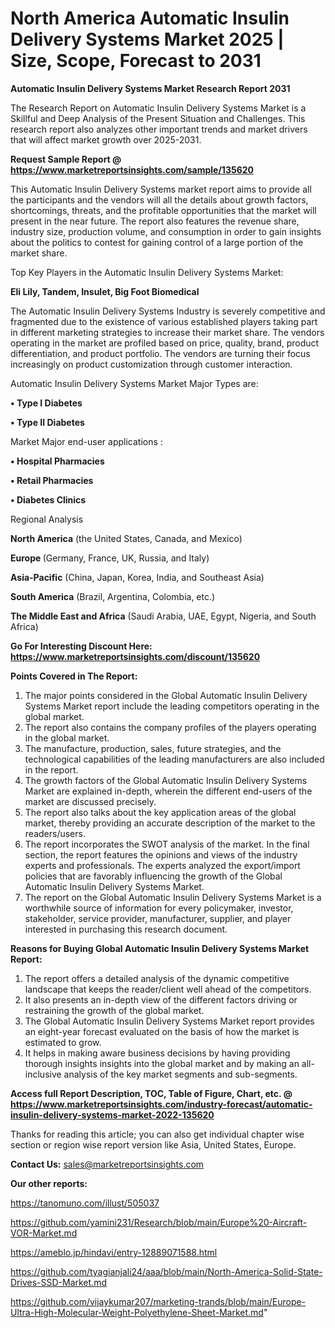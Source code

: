  # North America Automatic Insulin Delivery Systems Market 2025 | Size, Scope, Forecast to 2031

<strong>Automatic Insulin Delivery Systems Market Research Report 2031</strong>

The Research Report on Automatic Insulin Delivery Systems Market is a Skillful and Deep Analysis of the Present Situation and Challenges. This research report also analyzes other important trends and market drivers that will affect market growth over 2025-2031.

<strong>Request Sample Report @ <a href=https://www.marketreportsinsights.com/sample/135620>https://www.marketreportsinsights.com/sample/135620</a></strong>

This Automatic Insulin Delivery Systems market report aims to provide all the participants and the vendors will all the details about growth factors, shortcomings, threats, and the profitable opportunities that the market will present in the near future. The report also features the revenue share, industry size, production volume, and consumption in order to gain insights about the politics to contest for gaining control of a large portion of the market share.

Top Key Players in the Automatic Insulin Delivery Systems Market:

<strong>Eli Lily, Tandem, Insulet, Big Foot Biomedical</strong>

The Automatic Insulin Delivery Systems Industry is severely competitive and fragmented due to the existence of various established players taking part in different marketing strategies to increase their market share. The vendors operating in the market are profiled based on price, quality, brand, product differentiation, and product portfolio. The vendors are turning their focus increasingly on product customization through customer interaction.

Automatic Insulin Delivery Systems Market Major Types are:

<strong>• Type I Diabetes

• Type II Diabetes</strong>

Market Major end-user applications :

<strong>• Hospital Pharmacies

• Retail Pharmacies

• Diabetes Clinics</strong>

Regional Analysis

</u><strong><b>North America</b></strong> (the United States, Canada, and Mexico)

<strong><b>Europe </b></strong>(Germany, France, UK, Russia, and Italy)

<strong><b>Asia-Pacific</b></strong> (China, Japan, Korea, India, and Southeast Asia)

<strong><b>South America</b></strong> (Brazil, Argentina, Colombia, etc.)

<strong><b>The Middle East and Africa</b></strong> (Saudi Arabia, UAE, Egypt, Nigeria, and South Africa)

<strong>Go For Interesting Discount Here: <a href=https://www.marketreportsinsights.com/discount/135620>https://www.marketreportsinsights.com/discount/135620</a></strong>

<strong>Points Covered in The Report:</strong>
<ol>
  <li>The major points considered in the Global Automatic Insulin Delivery Systems Market report include the leading competitors operating in the global market.</li>
  <li>The report also contains the company profiles of the players operating in the global market.</li>
  <li>The manufacture, production, sales, future strategies, and the technological capabilities of the leading manufacturers are also included in the report.</li>
  <li>The growth factors of the Global Automatic Insulin Delivery Systems Market are explained in-depth, wherein the different end-users of the market are discussed precisely.</li>
  <li>The report also talks about the key application areas of the global market, thereby providing an accurate description of the market to the readers/users.</li>
  <li>The report incorporates the SWOT analysis of the market. In the final section, the report features the opinions and views of the industry experts and professionals. The experts analyzed the export/import policies that are favorably influencing the growth of the Global Automatic Insulin Delivery Systems Market.</li>
  <li>The report on the Global Automatic Insulin Delivery Systems Market is a worthwhile source of information for every policymaker, investor, stakeholder, service provider, manufacturer, supplier, and player interested in purchasing this research document.</li>
</ol>
<strong>Reasons for Buying Global Automatic Insulin Delivery Systems Market Report:</strong>

<ol>
  <li>The report offers a detailed analysis of the dynamic competitive landscape that keeps the reader/client well ahead of the competitors.</li>
  <li>It also presents an in-depth view of the different factors driving or restraining the growth of the global market.</li>
  <li>The Global Automatic Insulin Delivery Systems Market report provides an eight-year forecast evaluated on the basis of how the market is estimated to grow.</li>
  <li>It helps in making aware business decisions by having providing thorough insights insights into the global market and by making an all-inclusive analysis of the key market segments and sub-segments.</li>
</ol>
<strong>Access full Report Description, TOC, Table of Figure, Chart, etc. @ <a href=https://www.marketreportsinsights.com/industry-forecast/automatic-insulin-delivery-systems-market-2022-135620>https://www.marketreportsinsights.com/industry-forecast/automatic-insulin-delivery-systems-market-2022-135620</a></strong>


Thanks for reading this article; you can also get individual chapter wise section or region wise report version like Asia, United States, Europe.

<strong>Contact Us:</strong>
sales@marketreportsinsights.com

<strong>Our other reports:</strong>

<a href=https://tanomuno.com/illust/505037>https://tanomuno.com/illust/505037</a>

<a href=https://github.com/yamini231/Research/blob/main/Europe%20-Aircraft-VOR-Market.md>https://github.com/yamini231/Research/blob/main/Europe%20-Aircraft-VOR-Market.md</a>

<a href=https://ameblo.jp/hindavi/entry-12889071588.html>https://ameblo.jp/hindavi/entry-12889071588.html</a>

<a href=https://github.com/tyagianjali24/aaa/blob/main/North-America-Solid-State-Drives-SSD-Market.md>https://github.com/tyagianjali24/aaa/blob/main/North-America-Solid-State-Drives-SSD-Market.md</a>

<a href=https://github.com/vijaykumar207/marketing-trands/blob/main/Europe-Ultra-High-Molecular-Weight-Polyethylene-Sheet-Market.md>https://github.com/vijaykumar207/marketing-trands/blob/main/Europe-Ultra-High-Molecular-Weight-Polyethylene-Sheet-Market.md</a>"
